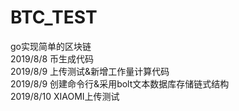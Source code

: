 # BTC_TEST
go实现简单的区块链  
2019/8/8 币生成代码  
2019/8/9 上传测试&新增工作量计算代码  
2019/8/9 创建命令行&采用bolt文本数据库存储链式结构  
2019/8/10 XIAOMI上传测试